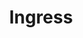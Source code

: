---
title: "Ingress"
description: "External access management"
weight: 4
tags: [kubernetes,kubernetes-resources]
categories: "kubernetes"
level: "beginner"
---